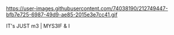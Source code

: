 https://user-images.githubusercontent.com/74038190/212749447-bfb7e725-6987-49d9-ae85-2015e3e7cc41.gif

IT's JUST m3 | MYS3lF & I

<!---
gHostValay/gHostValay is a ✨ special ✨ repository because its `README.md` (this file) appears on your GitHub profile.
You can click the Preview link to take a look at your changes.
--->
